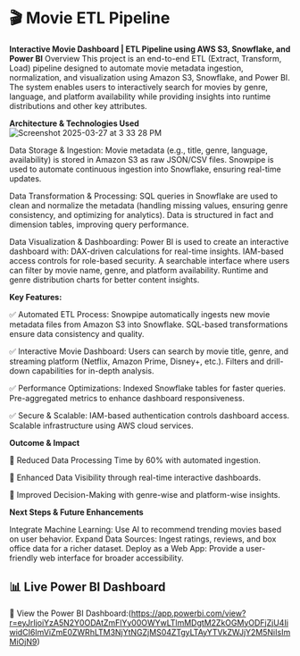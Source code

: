 # 🎬 Movie ETL Pipeline

**Interactive Movie Dashboard | ETL Pipeline using AWS S3, Snowflake, and Power BI**
Overview
This project is an end-to-end ETL (Extract, Transform, Load) pipeline designed to automate movie metadata ingestion, normalization, and visualization using Amazon S3, Snowflake, and Power BI. The system enables users to interactively search for movies by genre, language, and platform availability while providing insights into runtime distributions and other key attributes.

**Architecture & Technologies Used**
![Screenshot 2025-03-27 at 3 33 28 PM](https://github.com/user-attachments/assets/17b4ad50-b201-464e-9aef-8929a9a004f8)


Data Storage & Ingestion:
Movie metadata (e.g., title, genre, language, availability) is stored in Amazon S3 as raw JSON/CSV files.
Snowpipe is used to automate continuous ingestion into Snowflake, ensuring real-time updates.

Data Transformation & Processing:
SQL queries in Snowflake are used to clean and normalize the metadata (handling missing values, ensuring genre consistency, and optimizing for analytics).
Data is structured in fact and dimension tables, improving query performance.

Data Visualization & Dashboarding:
Power BI is used to create an interactive dashboard with:
DAX-driven calculations for real-time insights.
IAM-based access controls for role-based security.
A searchable interface where users can filter by movie name, genre, and platform availability.
Runtime and genre distribution charts for better content insights.

**Key Features:**

✅ Automated ETL Process:
Snowpipe automatically ingests new movie metadata files from Amazon S3 into Snowflake.
SQL-based transformations ensure data consistency and quality.

✅ Interactive Movie Dashboard:
Users can search by movie title, genre, and streaming platform (Netflix, Amazon Prime, Disney+, etc.).
Filters and drill-down capabilities for in-depth analysis.

✅ Performance Optimizations:
Indexed Snowflake tables for faster queries.
Pre-aggregated metrics to enhance dashboard responsiveness.

✅ Secure & Scalable:
IAM-based authentication controls dashboard access.
Scalable infrastructure using AWS cloud services.

**Outcome & Impact**

🎯 Reduced Data Processing Time by 60% with automated ingestion.

🎯 Enhanced Data Visibility through real-time interactive dashboards.

🎯 Improved Decision-Making with genre-wise and platform-wise insights.

**Next Steps & Future Enhancements**

Integrate Machine Learning: Use AI to recommend trending movies based on user behavior.
Expand Data Sources: Ingest ratings, reviews, and box office data for a richer dataset.
Deploy as a Web App: Provide a user-friendly web interface for broader accessibility.


## 📊 Live Power BI Dashboard

🔗 View the Power BI
Dashboard:(https://app.powerbi.com/view?r=eyJrIjoiYzA5N2Y0ODAtZmFlYy00OWYwLTlmMDgtM2ZkOGMyODFjZjU4IiwidCI6ImViZmE0ZWRhLTM3NjYtNGZjMS04ZTgyLTAyYTVkZWJjY2M5NiIsImMiOjN9)  


